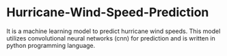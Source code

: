 # Hurricane-Wind-Speed-Prediction
It is a machine learning model to predict hurricane wind speeds. This model utilizes convolutional neural networks (cnn) for prediction and is written in python programming language.


